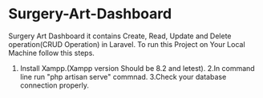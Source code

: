 # Surgery-Art-Dashboard
Surgery Art Dashboard it contains Create, Read, Update and Delete operation(CRUD Operation) in Laravel.
To run this Project on Your Local Machine follow this steps.
1. Install Xampp.(Xampp version Should be 8.2 and letest).
2.In command line run "php artisan serve" commnad.
3.Check your database connection properly.
